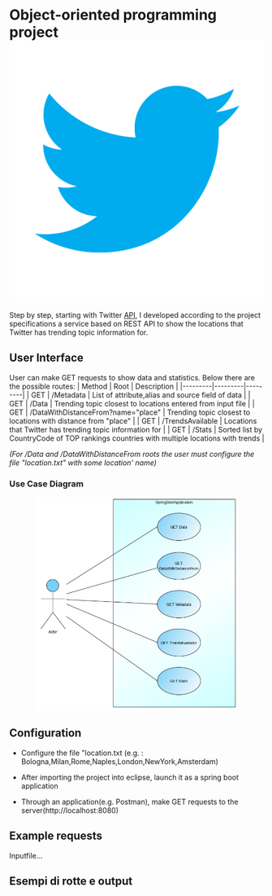 # Object-oriented programming project[![Twitter](https://github.com/AndreaCamilloni/OOP2020/blob/master/varie/logo.png)](https://developer.twitter.com/en/docs/trends/locations-with-trending-topics/api-reference/get-trends-closest)
Step by step, starting with Twitter [API](https://developer.twitter.com/en/docs/trends/locations-with-trending-topics/api-reference/get-trends-closest), I developed according to the project specifications a service based on REST API to show the locations that Twitter has trending topic information for.

## User Interface

User can make GET requests to show data and statistics. Below there are the possible routes:
| Method | Root | Description | 
|---------|---------|---------|
| GET | /Metadata | List of attribute,alias and source field of data | 
| GET | /Data | Trending topic closest to locations entered from input file |
| GET | /DataWithDistanceFrom?name="place" | Trending topic closest to locations with distance from "place" |
| GET | /TrendsAvailable | Locations that Twitter has trending topic information for |
| GET | /Stats | Sorted list by CountryCode of TOP rankings countries with multiple locations with trends |

_(For /Data and /DataWithDistanceFrom roots the user must configure the file "location.txt" with some location' name)_

### Use Case Diagram

<p align="center">
  <img src="https://github.com/AndreaCamilloni/OOP2020/blob/master/varie/UseCase.png" width="400" title="UseCase">
</p>

## Configuration

 - Configure the file "location.txt (e.g. : Bologna,Milan,Rome,Naples,London,NewYork,Amsterdam)
	
 - After importing the project into eclipse, launch it as a spring boot application
 
 - Through an application(e.g. Postman), make GET requests to the server(http://localhost:8080)
	
## Example requests

	
Inputfile...

## Esempi di rotte e output

